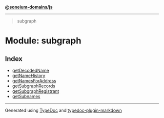 [**@soneium-domains/js**](../README.md)

---

> subgraph

# Module: subgraph

## Index

- [getDecodedName](function.getDecodedName.md)
- [getNameHistory](function.getNameHistory.md)
- [getNamesForAddress](function.getNamesForAddress.md)
- [getSubgraphRecords](function.getSubgraphRecords.md)
- [getSubgraphRegistrant](function.getSubgraphRegistrant.md)
- [getSubnames](function.getSubnames.md)

---

Generated using [TypeDoc](https://typedoc.org/) and [typedoc-plugin-markdown](https://www.npmjs.com/package/typedoc-plugin-markdown)
